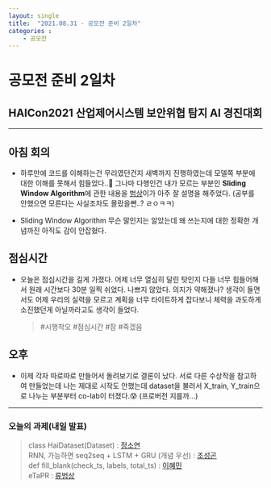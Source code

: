 ```yaml
---
layout: single
title:  "2021.08.31 - 공모전 준비 2일차"
categories : 
    - 공모전
---
```


# 공모전 준비 2일차

## HAICon2021 산업제어시스템 보안위협 탐지 AI 경진대회

---

## 아침 회의

- 하루만에 코드를 이해하는건 무리였던건지 새벽까지 진행하였는데 모델쪽 부분에 대한 이해를 못해서 힘들었다..🤣 그나마 다행인건 내가 모르는 부분인 **Sliding Window Algorithm**에 관한 내용을 [범상](https://github.com/tkasod2)이가 아주 잘 설명을 해주었다. (공부를 안했으면 모른다는 사실조차도 몰랐을뻔..? ㄹㅇㅋㅋ)

- Sliding Window Algorithm 무슨 말인지는 알았는데 왜 쓰는지에 대한 정확한 개념까진 아직도 감이 안잡혔다.

## 점심시간

- 오늘은 점심시간을 길게 가졌다. 어제 너무 열심히 달린 탓인지 다들 너무 힘들어해서 원래 시간보다 30분 일찍 쉬었다. 나쁘지 않았다. 의지가 약해졌나? 생각이 들면서도 어제 우리의 실력을 모르고 계획을 너무 타이트하게 잡다보니 체력을 과도하게 소진했던게 아닐까라고도 생각이 들었다.
    > #시행착오 #점심시간 #잠 #죽겠음

## 오후

- 이제 각자 따로따로 만들어서 돌려보기로 결론이 났다. 서로 다른 수상작을 참고하여 만들었는데 나는 제대로 시작도 안했는데 dataset을 불러서 X_train, Y_train으로 나누는 부분부터 co-lab이 터졌다.😰 (프로버전 지를까...)

---

### 오늘의 과제(내일 발표)

> class HaiDataset(Dataset) : [정소연](https://github.com/blackpearl-09)  
> RNN, 가능하면 seq2seq + LSTM + GRU (개념 우선) : [조성곤](https://github.com/jmsmg)  
> def fill_blank(check_ts, labels, total_ts) : [이혜민](https://github.com/8maccaron8)  
> eTaPR : [류범상](https://github.com/tkasod2) 
